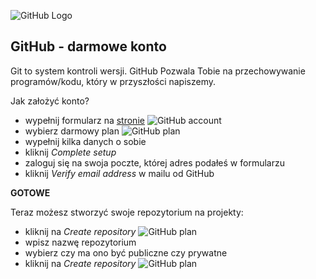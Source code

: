![GitHub Logo](/images/GitHub_Logo.png)

## GitHub - darmowe konto

Git to system kontroli wersji. GitHub Pozwala Tobie na przechowywanie programów/kodu, który w przyszłości napiszemy.

Jak założyć konto?

* wypełnij formularz na [stronie](https://github.com/join)
![GitHub account](/images/01_github_01.png)
* wybierz darmowy plan
![GitHub plan](/images/01_github_02.png)
* wypełnij kilka danych o sobie
* kliknij *Complete setup*
* zaloguj się na swoja poczte, której adres podałeś w formularzu
* kliknij *Verify email address* w mailu od GitHub

**GOTOWE**

Teraz możesz stworzyć swoje repozytorium na projekty:
* kliknij na *Create repository*
![GitHub plan](/images/01_github_03.png)
* wpisz nazwę repozytorium
* wybierz czy ma ono być publiczne czy prywatne
* kliknij na *Create repository*
![GitHub plan](/images/01_github_04.png)

